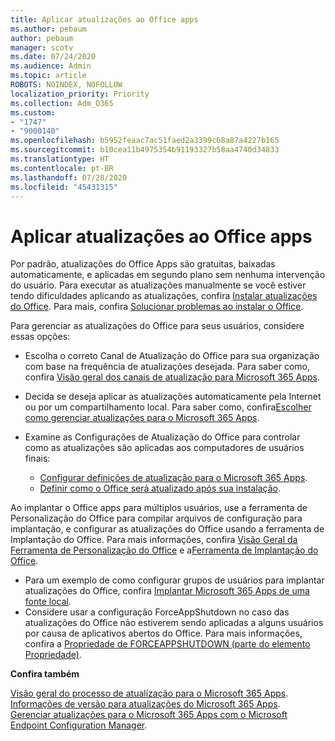 ```yaml
---
title: Aplicar atualizações ao Office apps
ms.author: pebaum
author: pebaum
manager: scotv
ms.date: 07/24/2020
ms.audience: Admin
ms.topic: article
ROBOTS: NOINDEX, NOFOLLOW
localization_priority: Priority
ms.collection: Adm_O365
ms.custom:
- "1747"
- "9000140"
ms.openlocfilehash: b5952feaac7ac51faed2a3399c68a87a4227b165
ms.sourcegitcommit: b10cea11b4975354b91193327b58aa4740d34833
ms.translationtype: HT
ms.contentlocale: pt-BR
ms.lasthandoff: 07/28/2020
ms.locfileid: "45431315"
---
```

# <a name="apply-updates-for-office-apps"></a>Aplicar atualizações ao Office apps

Por padrão, atualizações do Office Apps são gratuitas, baixadas automaticamente, e aplicadas em segundo plano sem nenhuma intervenção do usuário. Para executar as atualizações manualmente se você estiver tendo dificuldades aplicando as atualizações, confira [Instalar atualizações do Office](https://support.office.com/article/install-office-updates-2ab296f3-7f03-43a2-8e50-46de917611c5). Para mais, confira [Solucionar problemas ao instalar o Office](https://support.microsoft.com/office/troubleshoot-installing-office-35ff2def-e0b2-4dac-9784-4cf212c1f6c2?ui=en-us&rs=en-us&ad=us#O365Plans=signinorgid).

Para gerenciar as atualizações do Office para seus usuários, considere essas opções:

- Escolha o correto Canal de Atualização do Office para sua organização com base na frequência de atualizações desejada. Para saber como, confira [Visão geral dos canais de atualização para Microsoft 365 Apps](https://docs.microsoft.com/deployoffice/overview-of-update-channels-for-office-365-proplus).

- Decida se deseja aplicar as atualizações automaticamente pela Internet ou por um compartilhamento local. Para saber como, confira[Escolher como gerenciar atualizações para o Microsoft 365 Apps](https://docs.microsoft.com/deployoffice/choose-how-to-manage-updates-to-office-365-proplus).

- Examine as Configurações de Atualização do Office para controlar como as atualizações são aplicadas aos computadores de usuários finais:

    - [Configurar definições de atualização para o Microsoft 365 Apps](https://docs.microsoft.com/deployoffice/configure-update-settings-for-office-365-proplus).
    - [Definir como o Office será atualizado após sua instalação](https://docs.microsoft.com/deployoffice/configuration-options-for-the-office-2016-deployment-tool#updates-element).

Ao implantar o Office apps para múltiplos usuários, use a ferramenta de Personalização do Office para compilar arquivos de configuração para implantação, e configurar as atualizações do Office usando a ferramenta de Implantação do Office. Para mais informações, confira [Visão Geral da Ferramenta de Personalização do Office](https://docs.microsoft.com/DeployOffice/overview-of-the-office-customization-tool-for-click-to-run) e a[Ferramenta de Implantação do Office](https://go.microsoft.com/fwlink/p/?LinkID=626065).

- Para um exemplo de como configurar grupos de usuários para implantar atualizações do Office, confira [Implantar Microsoft 365 Apps de uma fonte local](https://docs.microsoft.com/deployoffice/deploy-office-365-proplus-from-a-local-source).
-   Considere usar a configuração ForceAppShutdown no caso das atualizações do Office não estiverem sendo aplicadas a alguns usuários por causa de aplicativos abertos do Office. Para mais informações, confira a [Propriedade de FORCEAPPSHUTDOWN (parte do elemento Propriedade)](https://docs.microsoft.com/deployoffice/configuration-options-for-the-office-2016-deployment-tool#forceappshutdown-property-part-of-property-element). 

**Confira também**

[Visão geral do processo de atualização para o Microsoft 365 Apps](https://docs.microsoft.com/deployoffice/overview-of-the-update-process-for-office-365-proplus).  
[Informações de versão para atualizações do Microsoft 365 Apps](https://docs.microsoft.com/officeupdates/release-notes-office365-proplus).  
[Gerenciar atualizações para o Microsoft 365 Apps com o Microsoft Endpoint Configuration Manager](https://docs.microsoft.com/deployoffice/manage-updates-to-office-365-proplus-with-system-center-configuration-manager).  
